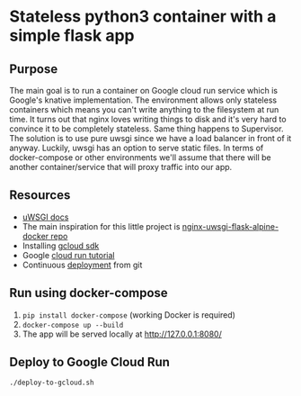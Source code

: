 # Stateless python3 container with a simple flask app

## Purpose
The main goal is to run a container on Google cloud run service which is Google's knative implementation.
The environment allows only stateless containers which means you can't write anything to the filesystem at run time.
It turns out that nginx loves writing things to disk and it's very hard to convince it to be completely stateless.
Same thing happens to Supervisor. The solution is to use pure uwsgi since we have a load balancer in front of it anyway.
Luckily, uwsgi has an option to serve static files. In terms of docker-compose or other environments we'll assume that
there will be another container/service that will proxy traffic into our app.

## Resources
* [uWSGI docs](https://uwsgi-docs.readthedocs.io/en/latest/)
* The main inspiration for this little project is 
[nginx-uwsgi-flask-alpine-docker repo](https://github.com/hellt/nginx-uwsgi-flask-alpine-docker)
* Installing [gcloud sdk](https://cloud.google.com/sdk/)
* Google [cloud run tutorial](https://cloud.google.com/run/docs/quickstarts/build-and-deploy)
* Continuous [deployment](https://cloud.google.com/run/docs/continuous-deployment) from git

## Run using docker-compose
1) `pip install docker-compose` (working Docker is required)
2) `docker-compose up --build`
3) The app will be served locally at http://127.0.0.1:8080/

## Deploy to Google Cloud Run
`./deploy-to-gcloud.sh`
